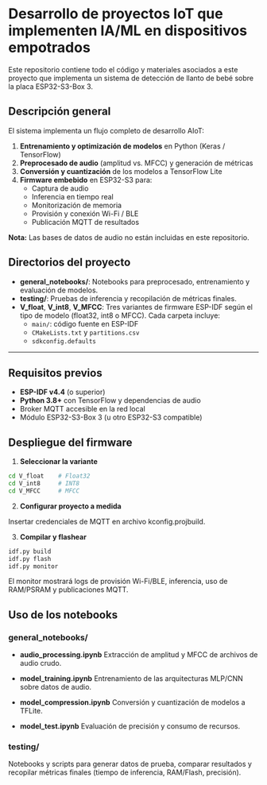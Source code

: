# Desarrollo de proyectos IoT que implementen IA/ML en dispositivos empotrados

Este repositorio contiene todo el código y materiales asociados a este proyecto que implementa un sistema de detección de llanto de bebé sobre la  placa ESP32-S3-Box 3.

## Descripción general

El sistema implementa un flujo completo de desarrollo AIoT:

1. **Entrenamiento y optimización de modelos** en Python (Keras / TensorFlow)
2. **Preprocesado de audio** (amplitud vs. MFCC) y generación de métricas
3. **Conversión y cuantización** de los modelos a TensorFlow Lite
4. **Firmware embebido** en ESP32-S3 para:
   - Captura de audio
   - Inferencia en tiempo real
   - Monitorización de memoria
   - Provisión y conexión Wi-Fi / BLE
   - Publicación MQTT de resultados

**Nota:** Las bases de datos de audio no están incluidas en este repositorio.

## Directorios del proyecto

- **general_notebooks/**: Notebooks para preprocesado, entrenamiento y evaluación de modelos.
- **testing/**: Pruebas de inferencia y recopilación de métricas finales.
- **V_float**, **V_int8**, **V_MFCC**: Tres variantes de firmware ESP-IDF según el tipo de modelo (float32, int8 o MFCC). Cada carpeta incluye:
  - `main/`: código fuente en ESP-IDF
  - `CMakeLists.txt` y `partitions.csv`
  - `sdkconfig.defaults`

---

## Requisitos previos

- **ESP-IDF v4.4** (o superior)
- **Python 3.8+** con TensorFlow y dependencias de audio
- Broker MQTT accesible en la red local
- Módulo ESP32-S3-Box 3 (u otro ESP32-S3 compatible)


## Despliegue del firmware

1. **Seleccionar la variante**
```bash
cd V_float    # Float32
cd V_int8     # INT8
cd V_MFCC     # MFCC
```

2. **Configurar proyecto a medida**

Insertar credenciales de MQTT en archivo kconfig.projbuild.


3. **Compilar y flashear**

```bash
idf.py build
idf.py flash
idf.py monitor
```
El monitor mostrará logs de provisión Wi-Fi/BLE, inferencia, uso de RAM/PSRAM y publicaciones MQTT.

## Uso de los notebooks

### general_notebooks/

- **audio_processing.ipynb**
  Extracción de amplitud y MFCC de archivos de audio crudo.

- **model_training.ipynb**
  Entrenamiento de las arquitecturas MLP/CNN sobre datos de audio.

- **model_compression.ipynb**
  Conversión y cuantización de modelos a TFLite.

- **model_test.ipynb**
  Evaluación de precisión y consumo de recursos.

### testing/

Notebooks y scripts para generar datos de prueba, comparar resultados y recopilar métricas finales (tiempo de inferencia, RAM/Flash, precisión).
